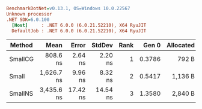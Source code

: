 ``` ini

BenchmarkDotNet=v0.13.1, OS=Windows 10.0.22567
Unknown processor
.NET SDK=6.0.100
  [Host]     : .NET 6.0.0 (6.0.21.52210), X64 RyuJIT
  DefaultJob : .NET 6.0.0 (6.0.21.52210), X64 RyuJIT


```
|  Method |       Mean |    Error |   StdDev | Rank |  Gen 0 | Allocated |
|-------- |-----------:|---------:|---------:|-----:|-------:|----------:|
| SmallCG |   808.6 ns |  2.64 ns |  2.20 ns |    1 | 0.3786 |     792 B |
|   Small | 1,626.7 ns |  9.96 ns |  8.32 ns |    2 | 0.5417 |   1,136 B |
| SmallNS | 3,435.6 ns | 17.42 ns | 14.54 ns |    3 | 1.3580 |   2,840 B |
